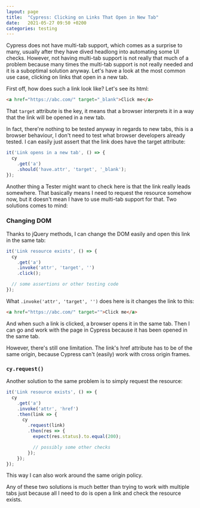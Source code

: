```yaml
---
layout: page
title:  "Cypress: Clicking on Links That Open in New Tab"
date:   2021-05-27 09:50 +0200
categories: testing
---
```


Cypress does not have multi-tab support, which comes as a surprise to many, usually after they have dived headlong into automating some UI checks. However, not having multi-tab support is not really that much of a problem because many times the multi-tab support is not really needed and it is a suboptimal solution anyway. Let's have a look at the most common use case, clicking on links that open in a new tab.

First off, how does such a link look like? Let's see its html:

```html
<a href="https://abc.com/" target="_blank">Click me</a>
```

That `target` attribute is the key, it means that a browser interprets it in a way that the link will be opened in a new tab.

In fact, there're nothing to be tested anyway in regards to new tabs, this is a browser behaviour, I don't need to test what browser developers already tested. I can easily just assert that the link does have the target attribute:

```javascript
it('Link opens in a new tab', () => {
  cy
    .get('a')
    .should('have.attr', 'target', '_blank');
});
```

Another thing a Tester might want to check here is that the link really leads somewhere. That basically means I need to request the resource somehow now, but it doesn't mean I have to use multi-tab support for that. Two solutions comes to mind:

### Changing DOM

Thanks to jQuery methods, I can change the DOM easily and open this link in the same tab:

```javascript
it('Link resource exists', () => {
  cy
    .get('a')
    .invoke('attr', 'target', '')
    .click();

  // some assertions or other testing code
});
```

What `.invoke('attr', 'target', '')` does here is it changes the link to this:

```html
<a href="https://abc.com/" target="">Click me</a>
```

And when such a link is clicked, a browser opens it in the same tab. Then I can go and work with the page in Cypress because it has been opened in the same tab.

However, there's still one limitation. The link's href attribute has to be of the same origin, because Cypress can't (easily) work with cross origin frames.

### `cy.request()`

Another solution to the same problem is to simply request the resource:

```javascript
it('Link resource exists', () => {
  cy
    .get('a')
    .invoke('attr', 'href')
    .then(link => {
      cy
        .request(link)
        .then(res => {
          expect(res.status).to.equal(200);

          // possibly some other checks
        });
    });
});
```

This way I can also work around the same origin policy.

Any of these two solutions is much better than trying to work with multiple tabs just because all I need to do is open a link and check the resource exists.

